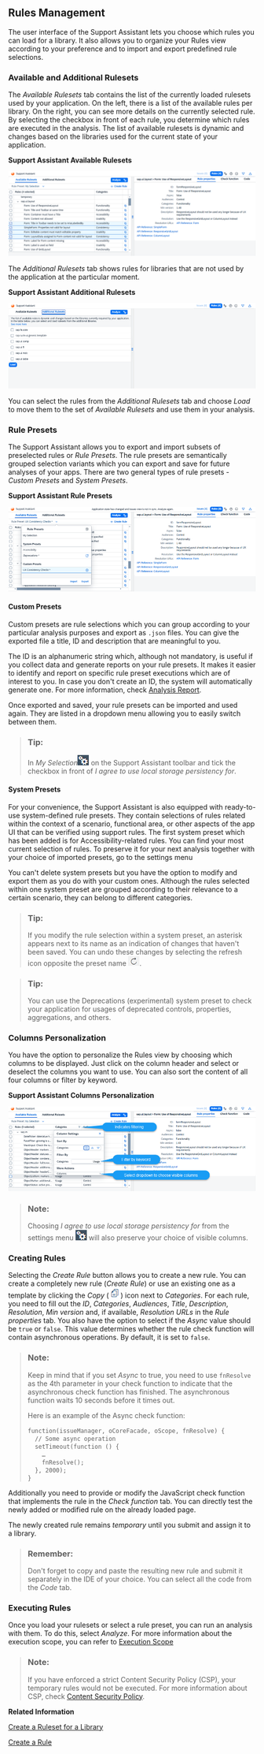 <!-- loio3fc864acf926406194744375aa464fe7 -->

## Rules Management

The user interface of the Support Assistant lets you choose which rules you can load for a library. It also allows you to organize your Rules view according to your preference and to import and export predefined rule selections.



<a name="loio3fc864acf926406194744375aa464fe7__section_os3_cyq_32b"/>

### Available and Additional Rulesets

The *Available Rulesets* tab contains the list of the currently loaded rulesets used by your application. On the left, there is a list of the available rules per library. On the right, you can see more details on the currently selected rule. By selecting the checkbox in front of each rule, you determine which rules are executed in the analysis. The list of available rulesets is dynamic and changes based on the libraries used for the current state of your application.

  
  
**Support Assistant Available Rulesets**

![](images/loiod7d49af739dd4b31a0ba2f457e03a331_LowRes.png "Support Assistant Available Rulesets")

The *Additional Rulesets* tab shows rules for libraries that are not used by the application at the particular moment.

  
  
**Support Assistant Additional Rulesets**

![](images/loioc34ca5f09e244bdea0217b684adcb875_Source1.png "Support Assistant Additional Rulesets")

You can select the rules from the *Additional Rulesets* tab and choose *Load* to move them to the set of *Available Rulesets* and use them in your analysis.



<a name="loio3fc864acf926406194744375aa464fe7__section_jjd_pgp_y2b"/>

### Rule Presets

The Support Assistant allows you to export and import subsets of preselected rules or *Rule Presets*. The rule presets are semantically grouped selection variants which you can export and save for future analyses of your apps. There are two general types of rule presets - *Custom Presets* and *System Presets*.

  
  
**Support Assistant Rule Presets**

![Support Assistant - Available Rulesets tab](images/loio562a49a871e04125867052231ec52660_Source1.png "Support Assistant Rule Presets")



#### Custom Presets

Custom presets are rule selections which you can group according to your particular analysis purposes and export as `.json` files. You can give the exported file a title, ID and description that are meaningful to you.

The ID is an alphanumeric string which, although not mandatory, is useful if you collect data and generate reports on your rule presets. It makes it easier to identify and report on specific rule preset executions which are of interest to you. In case you don't create an ID, the system will automatically generate one. For more information, check [Analysis Report](analysis-report-29bcdec.md).

Once exported and saved, your rule presets can be imported and used again. They are listed in a dropdown menu allowing you to easily switch between them.

> ### Tip:  
> In *My Selection*![](images/loio24b9cee6f45340778480ea25e80bf0e5_HiRes.png) on the Support Assistant toolbar and tick the checkbox in front of *I agree to use local storage persistency for*.



#### System Presets

For your convenience, the Support Assistant is also equipped with ready-to-use system-defined rule presets. They contain selections of rules related within the context of a scenario, functional area, or other aspects of the app UI that can be verified using support rules. The first system preset which has been added is for Accessibility-related rules. You can find your most current selection of rules. To preserve it for your next analysis together with your choice of imported presets, go to the settings menu

You can't delete system presets but you have the option to modify and export them as you do with your custom ones. Although the rules selected within one system preset are grouped according to their relevance to a certain scenario, they can belong to different categories.

> ### Tip:  
> If you modify the rule selection within a system preset, an asterisk appears next to its name as an indication of changes that haven't been saved. You can undo these changes by selecting the refresh icon opposite the preset name ![](images/loio77651912c3644b29852ec0f7710182b0_HiRes.png).

> ### Tip:  
> You can use the Deprecations \(experimental\) system preset to check your application for usages of deprecated controls, properties, aggregations, and others.



<a name="loio3fc864acf926406194744375aa464fe7__section_e5c_sgp_y2b"/>

### Columns Personalization

You have the option to personalize the Rules view by choosing which columns to be displayed. Just click on the column header and select or deselect the columns you want to use. You can also sort the content of all four columns or filter by keyword.

  
  
**Support Assistant Columns Personalization**

![](images/loio3d1206248735431fb4223c4724914997_Source1.png "Support Assistant Columns Personalization")

> ### Note:  
> Choosing *I agree to use local storage persistency for* from the settings menu ![](images/loio24b9cee6f45340778480ea25e80bf0e5_HiRes.png) will also preserve your choice of visible columns.



<a name="loio3fc864acf926406194744375aa464fe7__section_lj4_nnr_52b"/>

### Creating Rules

Selecting the *Create Rule* button allows you to create a new rule. You can create a completely new rule \(*Create Rule*\) or use an existing one as a template by clicking the *Copy* \(![](images/loioafd526cfa67542abbe817b00440a0a45_HiRes.png)\) icon next to *Categories*. For each rule, you need to fill out the *ID*, *Categories*, *Audiences*, *Title*, *Description*, *Resolution*, *Min version* and, if available, *Resolution URLs* in the *Rule properties* tab. You also have the option to select if the *Async* value should be `true` or `false`. This value determines whether the rule check function will contain asynchronous operations. By default, it is set to `false`.

> ### Note:  
> Keep in mind that if you set *Async* to true, you need to use `fnResolve` as the 4th parameter in your check function to indicate that the asynchronous check function has finished. The asynchronous function waits 10 seconds before it times out.
> 
> Here is an example of the Async check function:
> 
> ```
> function(issueManager, oCoreFacade, oScope, fnResolve) {
>   // Some async operation
>   setTimeout(function () {
>     …
>     fnResolve();
>   }, 2000);
> }
> 
> ```

Additionally you need to provide or modify the JavaScript check function that implements the rule in the *Check function* tab. You can directly test the newly added or modified rule on the already loaded page.

The newly created rule remains *temporary* until you submit and assign it to a library.

> ### Remember:  
> Don't forget to copy and paste the resulting new rule and submit it separately in the IDE of your choice. You can select all the code from the *Code* tab.



<a name="loio3fc864acf926406194744375aa464fe7__section_u5s_vgp_y2b"/>

### Executing Rules

Once you load your rulesets or select a rule preset, you can run an analysis with them. To do this, select *Analyze*. For more information about the execution scope, you can refer to [Execution Scope](execution-scope-e15067d.md)

> ### Note:  
> If you have enforced a strict Content Security Policy \(CSP\), your temporary rules would not be executed. For more information about CSP, check [Content Security Policy](../05_Developing_Apps/content-security-policy-fe1a6db.md).

**Related Information**  


[Create a Ruleset for a Library](create-a-ruleset-for-a-library-b5a5135.md "The Support Assistant allows you to create your own ruleset.")

[Create a Rule](create-a-rule-c24569d.md "A rule consists of properties that test and advise on how possible issues can be resolved and a check function that tests the application for a specific issue. To create a rule, you need to set the properties and add a check function.")

